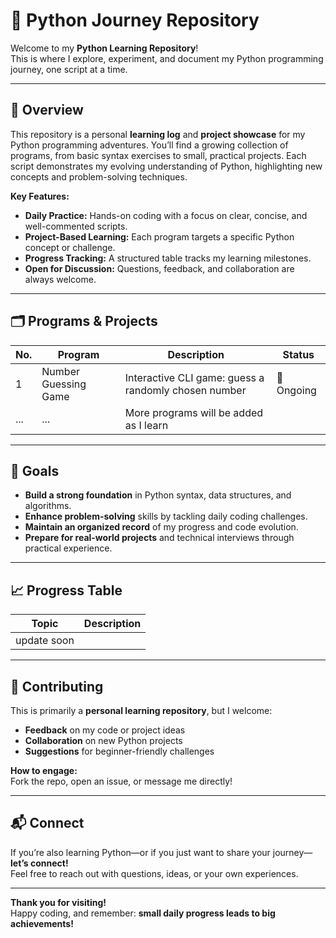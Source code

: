 # 🚀 Python Journey Repository

Welcome to my **Python Learning Repository**!  
This is where I explore, experiment, and document my Python programming journey, one script at a time.

---

## 📝 Overview

This repository is a personal **learning log** and **project showcase** for my Python programming adventures. You’ll find a growing collection of programs, from basic syntax exercises to small, practical projects. Each script demonstrates my evolving understanding of Python, highlighting new concepts and problem-solving techniques.

**Key Features:**
- **Daily Practice:** Hands-on coding with a focus on clear, concise, and well-commented scripts.
- **Project-Based Learning:** Each program targets a specific Python concept or challenge.
- **Progress Tracking:** A structured table tracks my learning milestones.
- **Open for Discussion:** Questions, feedback, and collaboration are always welcome.

---

## 🗂️ Programs & Projects

| No. | Program                | Description                                         | Status      |
|-----|------------------------|-----------------------------------------------------|-------------|
| 1   | Number Guessing Game   | Interactive CLI game: guess a randomly chosen number|  🔄 Ongoing |
| ... | ...                    | More programs will be added as I learn              |             |

---

## 🎯 Goals

- **Build a strong foundation** in Python syntax, data structures, and algorithms.
- **Enhance problem-solving** skills by tackling daily coding challenges.
- **Maintain an organized record** of my progress and code evolution.
- **Prepare for real-world projects** and technical interviews through practical experience.

---

## 📈 Progress Table

| Topic                     | Description                           |
|---------------------------|---------------------------------------|
|  update soon              |                                       |

---

## 🤝 Contributing

This is primarily a **personal learning repository**, but I welcome:

- **Feedback** on my code or project ideas
- **Collaboration** on new Python projects
- **Suggestions** for beginner-friendly challenges

**How to engage:**  
Fork the repo, open an issue, or message me directly!

---

## 📬 Connect

If you’re also learning Python—or if you just want to share your journey—**let’s connect!**  
Feel free to reach out with questions, ideas, or your own experiences.

---

**Thank you for visiting!**  
Happy coding, and remember: **small daily progress leads to big achievements!**